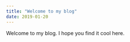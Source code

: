 ```yaml
---
title: "Welcome to my blog"
date: 2019-01-20
---
```

Welcome to my blog. I hope you find it cool here.
